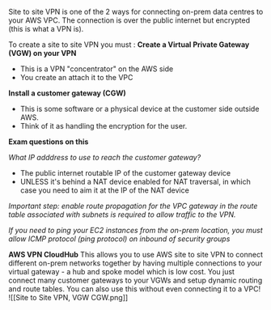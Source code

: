Site to site VPN is one of the 2 ways for connecting on-prem data centres to your AWS VPC. The connection is over the public internet but encrypted (this is what a VPN is).

To create a site to site VPN you must :
**Create a Virtual Private Gateway (VGW) on your VPN**
- This is a VPN "concentrator" on the AWS side
- You create an attach it to the VPC

**Install a customer gateway (CGW)**
- This is some software or a physical device at the customer side outside AWS.
- Think of it as handling the encryption for the user.

**Exam questions on this**

*What IP adddress to use to reach the customer gateway?*
- The public internet routable IP of the customer gateway device
- UNLESS it's behind a NAT device enabled for NAT traversal, in which case you need to aim it at the IP of the NAT device

*Important step: enable route propagation for the VPC gateway in the route table associated with subnets is required to allow traffic to the VPN.*

*If you need to ping your EC2 instances from the on-prem location, you must allow ICMP protocol (ping protocol) on inbound of security groups*

**AWS VPN CloudHub**
This allows you to use AWS site to site VPN to connect different on-prem networks together by having multiple connections to your virtual gateway - a hub and spoke model which is low cost.
You just connect many customer gateways to your VGWs and setup dynamic routing and route tables. 
You can also use this without even connecting it to a VPC!
![[Site to Site VPN, VGW CGW.png]]